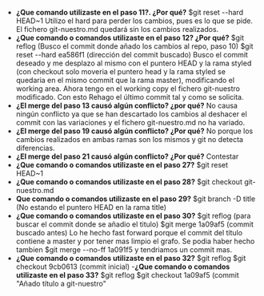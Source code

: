- **¿Que comando utilizaste en el paso 11?. ¿Por qué?**
	$git reset --hard HEAD~1
	Utilizo el hard para perder los cambios, pues es lo que se pide. El
	fichero git-nuestro.md quedará sin los cambios realizados.
- **¿Que comando o comandos utilizaste en el paso 12? ¿Por qué?**
	$git reflog
	(Busco el commit donde añado los cambios al repo, paso 10)
	$git reset --hard ea586f1 (dirección del commit buscado)
	Busco el commit deseado y me desplazo al mismo con el puntero HEAD y
	la rama styled (con checkout solo moveria el puntero head y la rama styled
	se quedaria en el mismo commit que la rama master), modificando el working area. 
	Ahora tengo en el working copy el fichero git-nuestro modificado.
	Con esto Rehago el último commit tal y como se solicita.
- **¿El merge del paso 13 causó algún conflicto? ¿por qué?**
	No causa ningún conflicto ya que se han descartado los cambios al
	deshacer el commit con las variaciones y el fichero git-nuestro.md
	no ha variado.
- **¿El merge del paso 19 causó algún conflicto? ¿Por qué?**
	No porque los cambios realizados en ambas ramas son los mismos y 
	git no detecta diferencias.
- **¿El merge del paso 21 causó algún conflicto? ¿Por qué?**
	Contestar
- **¿Que comando o comandos utilizaste en el paso 27?**
	$git reset HEAD~1
- **¿Que comando o comandos utilizaste en el paso 28?**
	$git checkout git-nuestro.md
- **Que comando o comandos utilizaste en el paso 29?**
	$git branch -D title  (No estando el puntero HEAD en la rama title) 
- **¿Que comando o comandos utilizaste en el paso 30?**
	$git reflog (para buscar el commit donde se añadio el titulo)
	$git merge 1a09af5 (commit buscado antes)
	Lo he hecho fast forward porque el commit del título contiene a master y 
	por tener mas limpio el grafo. Se podia haber hecho tambien $git merge --no-ff 1a091f5 
	y tendriamos un commit mas.
- **¿Que comando o comandos utilizaste en el paso 32?**
	$git reflog
	$git checkout 9cb0613 (commit inicial)
-**¿Que comando o comandos utilizaste en el paso 33?**
	$git reflog
	$git checkout 1a09af5 (commit "Añado título a git-nuestro"



